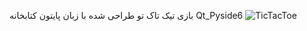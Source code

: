 بازی تیک تاک تو طراحی شده با زبان پایتون کتابخانه Qt_Pyside6
![TicTacToe](https://user-images.githubusercontent.com/53383194/219629863-10c41b7a-480e-4c4f-b337-e33606a4b52c.jpg)

